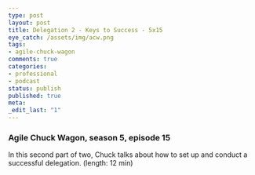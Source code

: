 ```yaml
---
type: post
layout: post
title: Delegation 2 - Keys to Success - 5x15
eye_catch: /assets/img/acw.png
tags:
- agile-chuck-wagon
comments: true
categories:
- professional
- podcast
status: publish
published: true
meta:
_edit_last: "1"
---
```


### Agile Chuck Wagon, season 5, episode 15

In this second part of two, Chuck talks about how to set up and conduct a successful delegation. (length: 12 min)
